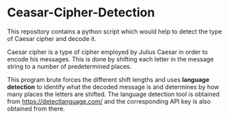 # Ceasar-Cipher-Detection
This repository contains a python script which would help to detect the type of Caesar cipher and decode it. 

Caesar cipher is a type of cipher employed by Julius Caesar in order to encode his messages. This is done by shifting each letter in the message string to a number of predetermined places. 

This program brute forces the different shift lengths and uses **language detection** to identify what the decoded message is and determines by how many places the letters are shifted. The language detection tool is obtained from https://detectlanguage.com/
and the corresponding API key is also obtained from there. 


